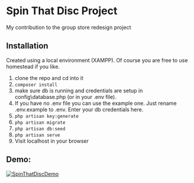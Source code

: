 # Spin That Disc Project

My contribution to the group store redesign project

## Installation

Created using a local environment (XAMPP). Of course you are free to use homestead if you like.

1. clone the repo and cd into it
1. `composer install`
1. make sure db is running and credentials are setup in config\database.php (or in your .env file).
1. If you have no .env file you can use the example one. Just rename .env.example to .env. Enter your db credentials here.
1. `php artisan key:generate`
1. `php artisan migrate`
1. `php artisan db:seed`
1. `php artisan serve`
1. Visit localhost in your browser

## Demo:
[![SpinThatDiscDemo](https://img.youtube.com/vi/HJW-oESZhUA/0.jpg)](https://www.youtube.com/watch?v=HJW-oESZhUA)
